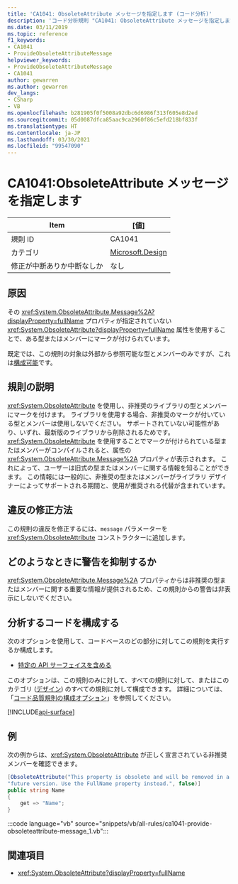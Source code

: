 ```yaml
---
title: 'CA1041: ObsoleteAttribute メッセージを指定します (コード分析)'
description: 'コード分析規則 "CA1041: ObsoleteAttribute メッセージを指定します" について説明します'
ms.date: 03/11/2019
ms.topic: reference
f1_keywords:
- CA1041
- ProvideObsoleteAttributeMessage
helpviewer_keywords:
- ProvideObsoleteAttributeMessage
- CA1041
author: gewarren
ms.author: gewarren
dev_langs:
- CSharp
- VB
ms.openlocfilehash: b281905f0f5008a92dbc6d6986f313f605e8d2ed
ms.sourcegitcommit: 05d0087dfca85aac9ca2960f86c5efd218bf833f
ms.translationtype: HT
ms.contentlocale: ja-JP
ms.lasthandoff: 03/30/2021
ms.locfileid: "99547090"
---
```

# <a name="ca1041-provide-obsoleteattribute-message"></a>CA1041:ObsoleteAttribute メッセージを指定します

| Item                                     | [値]            |
|------------------------------------------|------------------|
| 規則 ID                                   | CA1041           |
| カテゴリ                                 | [Microsoft.Design](design-warnings.md) |
| 修正が中断ありか中断なしか | なし     |

## <a name="cause"></a>原因

その <xref:System.ObsoleteAttribute.Message%2A?displayProperty=fullName> プロパティが指定されていない <xref:System.ObsoleteAttribute?displayProperty=fullName> 属性を使用することで、ある型またはメンバーにマークが付けられています。

既定では、この規則の対象は外部から参照可能な型とメンバーのみですが、これは[構成可能](#configure-code-to-analyze)です。

## <a name="rule-description"></a>規則の説明

<xref:System.ObsoleteAttribute> を使用し、非推奨のライブラリの型とメンバーにマークを付けます。 ライブラリを使用する場合、非推奨のマークが付いている型とメンバーは使用しないでください。 サポートされていない可能性があり、いずれ、最新版のライブラリから削除されるためです。 <xref:System.ObsoleteAttribute> を使用することでマークが付けられている型またはメンバーがコンパイルされると、属性の <xref:System.ObsoleteAttribute.Message%2A> プロパティが表示されます。 これによって、ユーザーは旧式の型またはメンバーに関する情報を知ることができます。 この情報には一般的に、非推奨の型またはメンバーがライブラリ デザイナーによってサポートされる期間と、使用が推奨される代替が含まれています。

## <a name="how-to-fix-violations"></a>違反の修正方法

この規則の違反を修正するには、`message` パラメーターを <xref:System.ObsoleteAttribute> コンストラクターに追加します。

## <a name="when-to-suppress-warnings"></a>どのようなときに警告を抑制するか

<xref:System.ObsoleteAttribute.Message%2A> プロパティからは非推奨の型またはメンバーに関する重要な情報が提供されるため、この規則からの警告は非表示にしないでください。

## <a name="configure-code-to-analyze"></a>分析するコードを構成する

次のオプションを使用して、コードベースのどの部分に対してこの規則を実行するか構成します。

- [特定の API サーフェイスを含める](#include-specific-api-surfaces)

このオプションは、この規則のみに対して、すべての規則に対して、またはこのカテゴリ ([デザイン](design-warnings.md)) のすべての規則に対して構成できます。 詳細については、「[コード品質規則の構成オプション](../code-quality-rule-options.md)」を参照してください。

[!INCLUDE[api-surface](~/includes/code-analysis/api-surface.md)]

## <a name="example"></a>例

次の例からは、<xref:System.ObsoleteAttribute> が正しく宣言されている非推奨メンバーを確認できます。

```csharp
[ObsoleteAttribute("This property is obsolete and will be removed in a " +
"future version. Use the FullName property instead.", false)]
public string Name
{
    get => "Name";
}
```

:::code language="vb" source="snippets/vb/all-rules/ca1041-provide-obsoleteattribute-message_1.vb":::

## <a name="see-also"></a>関連項目

- <xref:System.ObsoleteAttribute?displayProperty=fullName>
